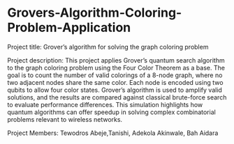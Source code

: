 # Grovers-Algorithm-Coloring-Problem-Application
Project title: 
  Grover’s algorithm for solving the graph coloring problem
  
Project description: 
  This project applies Grover’s quantum search algorithm to the graph coloring problem using the Four Color Theorem as a base. The goal is to count the number of valid colorings of a 8-node graph, where no two adjacent nodes share the same color. Each node is encoded using two qubits to allow four color states. Grover’s algorithm is used to amplify valid solutions, and the results are compared against classical brute-force search to evaluate performance differences. This simulation highlights how quantum algorithms can offer speedup in solving complex combinatorial problems relevant to  wireless networks.

Project Members: Tewodros Abeje,Tanishi, Adekola Akinwale, Bah Aidara

